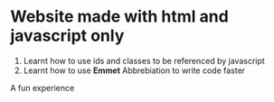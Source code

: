 # Website made with html and javascript only
1. Learnt how to use ids and classes to be referenced by javascript
2. Learnt how to use **Emmet** Abbrebiation to write code faster

A fun experience 
